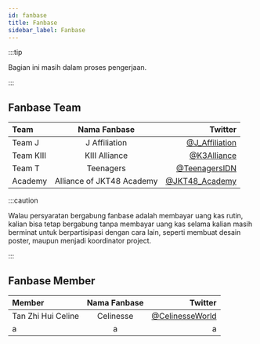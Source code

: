 ```yaml
---
id: fanbase
title: Fanbase
sidebar_label: Fanbase
---
```


:::tip

Bagian ini masih dalam proses pengerjaan.

:::

## Fanbase Team

|Team|Nama Fanbase|Twitter|
| :------------- | :----------: | -----------: |
|Team J|J Affiliation|[@J_Affiliation](https://twitter.com/J_Affiliation)|
|Team KIII|KIII Alliance|[@K3Alliance](https://twitter.com/K3Alliance)|
|Team T|Teenagers|[@TeenagersIDN](https://twitter.com/TeenagersIDN)|
|Academy|Alliance of JKT48 Academy|[@JKT48_Academy](https://twitter.com/JKT48_Academy)|


:::caution

Walau persyaratan bergabung fanbase adalah membayar uang kas rutin, kalian bisa tetap bergabung tanpa membayar uang kas selama kalian masih berminat untuk berpartisipasi dengan cara lain, seperti membuat desain poster, maupun menjadi koordinator project.

:::

## Fanbase Member

| Member       | Nama Fanbase     | Twitter   |
| :------------- | :----------: | -----------: |
| Tan Zhi Hui Celine | Celinesse   | [@CelinesseWorld](https://twitter.com/celinesseworld) |
|a   | a | a |